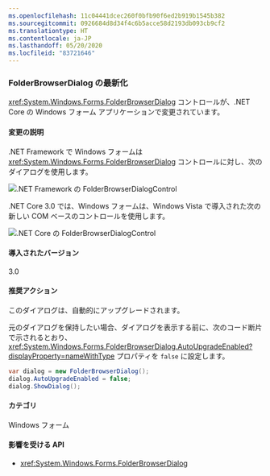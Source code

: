 ```yaml
---
ms.openlocfilehash: 11c04441dcec260f0bfb90f6ed2b919b1545b382
ms.sourcegitcommit: 0926684d8d34f4c6b5acce58d2193db093cb9cf2
ms.translationtype: HT
ms.contentlocale: ja-JP
ms.lasthandoff: 05/20/2020
ms.locfileid: "83721646"
---
```

### <a name="modernization-of-the-folderbrowserdialog"></a>FolderBrowserDialog の最新化

<xref:System.Windows.Forms.FolderBrowserDialog> コントロールが、.NET Core の Windows フォーム アプリケーションで変更されています。

#### <a name="change-description"></a>変更の説明

.NET Framework で Windows フォームは <xref:System.Windows.Forms.FolderBrowserDialog> コントロールに対し、次のダイアログを使用します。

![.NET Framework の FolderBrowserDialogControl](~/docs/images/core-changes/windowsforms/modernized-folderbrowserdialog/folderdlg-framework.png)

.NET Core 3.0 では、Windows フォームは、Windows Vista で導入された次の新しい COM ベースのコントロールを使用します。

![.NET Core の FolderBrowserDialogControl](~/docs/images/core-changes/windowsforms/modernized-folderbrowserdialog/folderdlg-core.png)

#### <a name="version-introduced"></a>導入されたバージョン

3.0

#### <a name="recommended-action"></a>推奨アクション

このダイアログは、自動的にアップグレードされます。

元のダイアログを保持したい場合、ダイアログを表示する前に、次のコード断片で示されるとおり、<xref:System.Windows.Forms.FolderBrowserDialog.AutoUpgradeEnabled?displayProperty=nameWithType> プロパティを `false` に設定します。

```csharp
var dialog = new FolderBrowserDialog();
dialog.AutoUpgradeEnabled = false;
dialog.ShowDialog();
```

#### <a name="category"></a>カテゴリ

Windows フォーム

#### <a name="affected-apis"></a>影響を受ける API

- <xref:System.Windows.Forms.FolderBrowserDialog>

<!--

#### Affected APIs

- `T:System.Windows.Forms.FolderBrowserDialog`

-->
